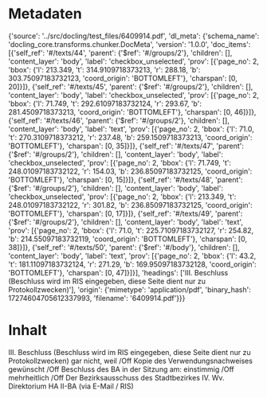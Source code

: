 # Metadaten
{'source': '../src/docling/test_files/6409914.pdf', 'dl_meta': {'schema_name': 'docling_core.transforms.chunker.DocMeta', 'version': '1.0.0', 'doc_items': [{'self_ref': '#/texts/44', 'parent': {'$ref': '#/groups/2'}, 'children': [], 'content_layer': 'body', 'label': 'checkbox_unselected', 'prov': [{'page_no': 2, 'bbox': {'l': 213.349, 't': 314.9109718373213, 'r': 288.18, 'b': 303.75097183732123, 'coord_origin': 'BOTTOMLEFT'}, 'charspan': [0, 20]}]}, {'self_ref': '#/texts/45', 'parent': {'$ref': '#/groups/2'}, 'children': [], 'content_layer': 'body', 'label': 'checkbox_unselected', 'prov': [{'page_no': 2, 'bbox': {'l': 71.749, 't': 292.61097183732124, 'r': 293.67, 'b': 281.4509718373213, 'coord_origin': 'BOTTOMLEFT'}, 'charspan': [0, 46]}]}, {'self_ref': '#/texts/46', 'parent': {'$ref': '#/groups/2'}, 'children': [], 'content_layer': 'body', 'label': 'text', 'prov': [{'page_no': 2, 'bbox': {'l': 71.0, 't': 270.3109718373212, 'r': 237.48, 'b': 259.1509718373213, 'coord_origin': 'BOTTOMLEFT'}, 'charspan': [0, 35]}]}, {'self_ref': '#/texts/47', 'parent': {'$ref': '#/groups/2'}, 'children': [], 'content_layer': 'body', 'label': 'checkbox_unselected', 'prov': [{'page_no': 2, 'bbox': {'l': 71.749, 't': 248.01097183732122, 'r': 154.03, 'b': 236.85097183732125, 'coord_origin': 'BOTTOMLEFT'}, 'charspan': [0, 15]}]}, {'self_ref': '#/texts/48', 'parent': {'$ref': '#/groups/2'}, 'children': [], 'content_layer': 'body', 'label': 'checkbox_unselected', 'prov': [{'page_no': 2, 'bbox': {'l': 213.349, 't': 248.01097183732122, 'r': 301.82, 'b': 236.85097183732125, 'coord_origin': 'BOTTOMLEFT'}, 'charspan': [0, 17]}]}, {'self_ref': '#/texts/49', 'parent': {'$ref': '#/groups/2'}, 'children': [], 'content_layer': 'body', 'label': 'text', 'prov': [{'page_no': 2, 'bbox': {'l': 71.0, 't': 225.71097183732127, 'r': 254.82, 'b': 214.55097183732119, 'coord_origin': 'BOTTOMLEFT'}, 'charspan': [0, 38]}]}, {'self_ref': '#/texts/50', 'parent': {'$ref': '#/body'}, 'children': [], 'content_layer': 'body', 'label': 'text', 'prov': [{'page_no': 2, 'bbox': {'l': 43.2, 't': 181.11097183732124, 'r': 271.29, 'b': 169.95097183732128, 'coord_origin': 'BOTTOMLEFT'}, 'charspan': [0, 47]}]}], 'headings': ['III. Beschluss (Beschluss wird im RIS eingegeben, diese Seite dient nur zu Protokollzwecken)'], 'origin': {'mimetype': 'application/pdf', 'binary_hash': 17274604705612337993, 'filename': '6409914.pdf'}}}

# Inhalt
III. Beschluss (Beschluss wird im RIS eingegeben, diese Seite dient nur zu Protokollzwecken)
gar nicht, weil /Off
Kopie des Verwendungsnachweises gewünscht /Off
Beschluss des BA in der Sitzung am:
einstimmig /Off
mehrheitlich /Off
Der Bezirksausschuss des Stadtbezirkes
IV. Wv. Direktorium HA II-BA (via E-Mail / RIS)